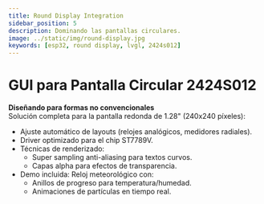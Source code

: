 ```yaml
---
title: Round Display Integration
sidebar_position: 5
description: Dominando las pantallas circulares.
image: ../static/img/round-display.jpg
keywords: [esp32, round display, lvgl, 2424s012]
---
```


# GUI para Pantalla Circular 2424S012

**Diseñando para formas no convencionales**  
Solución completa para la pantalla redonda de 1.28" (240x240 píxeles):

- Ajuste automático de layouts (relojes analógicos, medidores radiales).
- Driver optimizado para el chip ST7789V.
- Técnicas de renderizado:
  - Super sampling anti-aliasing para textos curvos.
  - Capas alpha para efectos de transparencia.
- Demo incluida: Reloj meteorológico con:
  - Anillos de progreso para temperatura/humedad.
  - Animaciones de partículas en tiempo real.